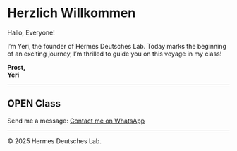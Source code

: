 # Herzlich Willkommen

Hallo, Everyone!

I’m Yeri, the founder of Hermes Deutsches Lab. 
Today marks the beginning of an exciting journey,
I’m thrilled to guide you on this voyage in my class!

**Prost,**  
**Yeri**

---

## OPEN Class

Send me a message: [Contact me on WhatsApp](https://wa.me/6285791739369)

---

&copy; 2025 Hermes Deutsches Lab.
